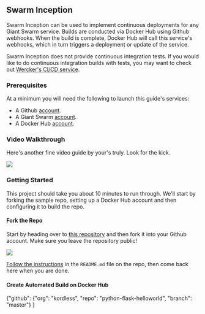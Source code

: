 ## Swarm Inception
Swarm Inception can be used to implement continuous deployments for any Giant Swarm service. Builds are conducted via Docker Hub using Github webhooks. When the build is complete, Docker Hub will call this service's webhooks, which in turn triggers a deployment or update of the service.

Swarm Inception does not provide continuous integration tests. If you would like to do continuous integration builds with tests, you may want to check out [Wercker's CI/CD service](http://wercker.com/).

### Prerequisites
At a minimum you will need the following to launch this guide's services:

* A Github [account](https://github.com).
* A Giant Swarm [account](https://giantswarm.io/request-invite/).
* A Docker Hub [account](https://hub.docker.com).

### Video Walkthrough
Here's another fine video guide by your's truly. Look for the kick.

[![](https://raw.githubusercontent.com/giantswarm/swarm-wercker/master/static/video.png)](https://vimeo.com/134043502)

### Getting Started
This project should take you about 10 minutes to run through. We'll start by forking the sample repo, setting up a Docker Hub account and then configuring it to build the repo.

#### Fork the Repo
Start by heading over to [this repository](https://github.com/giantswarm/swarm-inception) and then fork it into your Github account. Make sure you leave the repository public!

![](https://raw.githubusercontent.com/giantswarm/swarm-flask-helloworld/master/assets/fork.png)

[Follow the instructions](https://github.com/giantswarm/swarm-flask-helloworld/blob/master/README.md#flask-helloworld) in the `README.md` file on the repo, then come back here when you are done.

#### Create Automated Build on Docker Hub
{"github": {"org": "kordless", "repo": "python-flask-helloworld", "branch": "master"} }
